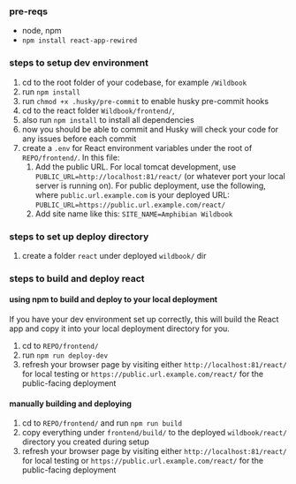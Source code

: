 ### pre-reqs
- node, npm
- `npm install react-app-rewired`

### steps to setup dev environment
1. cd to the root folder of your codebase, for example `/Wildbook`
2. run `npm install` 
3. run `chmod +x .husky/pre-commit` to enable husky pre-commit hooks
4. cd to the react folder `Wildbook/frontend/`,
5. also run `npm install` to install all dependencies
6. now you should be able to commit and Husky will check your code for any issues before each commit
7. create a `.env` for React environment variables under the root of `REPO/frontend/`. In this file:
    1. Add the public URL. For local tomcat development, use `PUBLIC_URL=http://localhost:81/react/` (or whatever port your local server is running on). For public deployment, use the following, where `public.url.example.com` is your deployed URL: `PUBLIC_URL=https://public.url.example.com/react/`
    2. Add site name like this: `SITE_NAME=Amphibian Wildbook`

### steps to set up deploy directory
1. create a folder `react` under deployed `wildbook/` dir

### steps to build and deploy react
#### using npm to build and deploy to your local deployment
If you have your dev environment set up correctly, this will build the React app and copy it into your local deployment directory for you.
1. cd to `REPO/frontend/`
2. run `npm run deploy-dev`
3. refresh your browser page by visiting either `http://localhost:81/react/` for local testing or `https://public.url.example.com/react/` for the public-facing deployment

#### manually building and deploying
1. cd to `REPO/frontend/` and run `npm run build`
2. copy everything under `frontend/build/` to the deployed `wildbook/react/` directory you created during setup
3. refresh your browser page by visiting either `http://localhost:81/react/` for local testing or `https://public.url.example.com/react/` for the public-facing deployment
